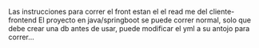 Las instrucciones para correr el front estan el el read me del cliente-frontend
El proyecto en java/springboot se puede correr normal, solo que debe crear una db antes de usar, puede modificar el yml a su antojo para correr...
